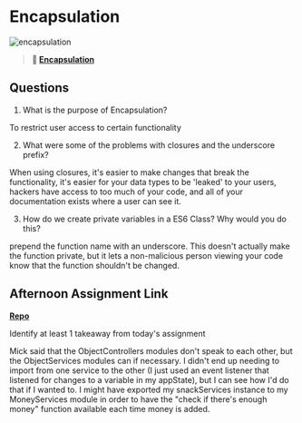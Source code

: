 # Encapsulation

![encapsulation](https://bcw.blob.core.windows.net/public/img/journals/5838157482080222)

> **📖 [Encapsulation](https://codeworksacademy.com/fs-student-guide/resources/wk3/02-Encapsulation)**

## Questions

1. What is the purpose of Encapsulation?

To restrict user access to certain functionality 

2. What were some of the problems with closures and the underscore prefix?

When using closures, it's easier to make changes that break the functionality, it's easier for your data types to be 'leaked' to your users, hackers have access to too much of your code, and all of your documentation exists where a user can see it. 

3. How do we create private variables in a ES6 Class? Why would you do this?

prepend the function name with an underscore. This doesn't actually make the function private, but it lets a non-malicious person viewing your code know that the function shouldn't be changed. 

## Afternoon Assignment Link

**[Repo](https://github.com/tebazele/vending-machine)**

Identify at least 1 takeaway from today's assignment

Mick said that the ObjectControllers modules don't speak to each other, but the ObjectServices modules can if necessary. I didn't end up needing to import from one service to the other (I just used an event listener that listened for changes to a variable in my appState), but I can see how I'd do that if I wanted to. I might have exported my snackServices instance to my MoneyServices module in order to have the "check if there's enough money" function available each time money is added.